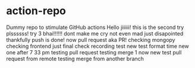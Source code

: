 # action-repo
Dummy repo to stimulate GitHub actions
Hello jiiiiii!
this is the second try plssssss!
try 3 bhai!!!!!!
dont make me cry
not even mad just disapointed
thankfully push is done!
now pull request aka PR!
checking mongopy
checking frontend
just final check
recording test 
new test
format time
new one after 7 33 pm
testing pull request
testing merge 1
now new test
pull request from remote
testing merge from another branch
